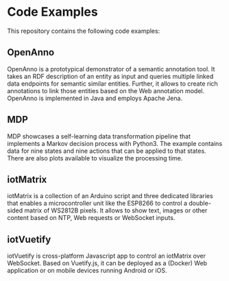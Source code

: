 # Code Examples

This repository contains the following code examples:

## OpenAnno

OpenAnno is a prototypical demonstrator of a semantic annotation tool. It takes an RDF description of an entity as input and queries multiple linked data endpoints for semantic similar entities. Further, it allows to create rich annotations to link those entities based on the Web annotation model. OpenAnno is implemented in Java and employs Apache Jena.

## MDP

MDP showcases a self-learning data transformation pipeline that implements a Markov decision process with Python3. The example contains data for nine states and nine actions that can be applied to that states. There are also plots available to visualize the processing time.

## iotMatrix

iotMatrix is a collection of an Arduino script and three dedicated libraries that enables a microcontroller unit like the ESP8266 to control a double-sided matrix of WS2812B pixels. It allows to show text, images or other content based on NTP, Web requests or WebSocket inputs.  

## iotVuetify

iotVuetify is cross-platform Javascript app to control an iotMatrix over WebSocket. Based on Vuetify.js, it can be deployed as a (Docker) Web application or on mobile devices running Android or iOS. 